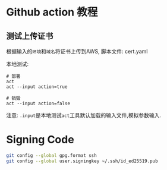 # Github action 教程

## 测试上传证书

根据输入的`环境`和`域名`将证书上传到AWS, 脚本文件: cert.yaml

本地测试:
```
# 部署
act
act --input action=true 

# 销毁
act --input action=false
```
注意: `.input`是本地测试`act`工具默认加载的输入文件,模拟参数输入.

# Signing Code

```bash
git config --global gpg.format ssh
git config --global user.signingkey ~/.ssh/id_ed25519.pub
```

